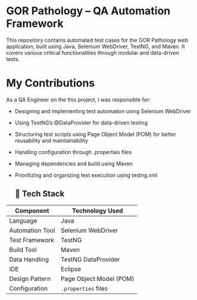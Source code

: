 # GOR Pathology – QA Automation Framework

This repository contains automated test cases for the GOR Pathology web application, built using Java, Selenium WebDriver, TestNG, and Maven. It covers various critical functionalities through modular and data-driven tests.

# My Contributions

As a QA Engineer on the this project, I was responsible for:

- Designing and implementing test automation using Selenium WebDriver
- Using TestNG’s @DataProvider for data-driven testing 
- Structuring test scripts using Page Object Model (POM) for better reusability and maintainability
- Handling configuration through .properties files
- Managing dependencies and build using Maven
- Prioritizing and organizing test execution using testng.xml

  ## 🧰 Tech Stack

| Component      | Technology Used            |
|----------------|----------------------------|
| Language        | Java                      |
| Automation Tool | Selenium WebDriver        |
| Test Framework  | TestNG                    |
| Build Tool      | Maven                     |
| Data Handling   | TestNG DataProvider       |
| IDE             | Eclipse                   |
| Design Pattern  | Page Object Model (POM)   |
| Configuration   | `.properties` files       |


